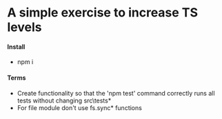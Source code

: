 # A simple exercise to increase TS levels

#### Install 
* npm i

#### Terms
* Create functionality so that the 'npm test' command correctly runs all tests without changing src\tests\*
* For file module don't use fs.sync* functions 